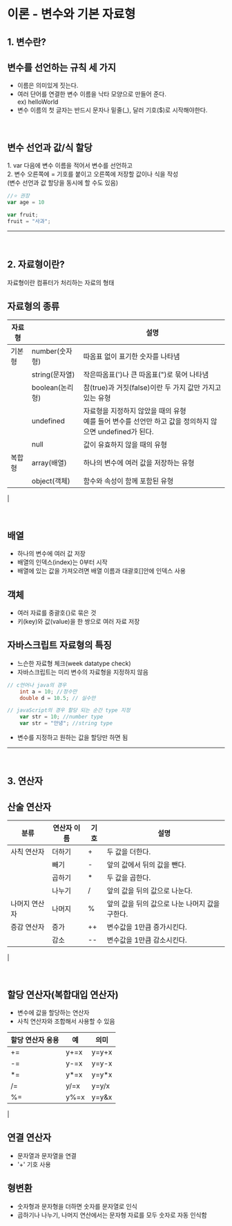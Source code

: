 <h1>이론 - 변수와 기본 자료형</h1>
<h2><b>1. 변수란?</b></h2>

<h2>변수를 선언하는 규칙 세 가지</h2>

* 이름은 의미있게 짓는다.
* 여러 단어를 연결한 변수 이름을 낙타 모양으로 만들어 준다.
<br/> ex) helloWorld
* 변수 이름의 첫 글자는 반드시 문자나 밑줄(_), 달러 기호($)로 시작해야한다.

<br/>
<h2>변수 선언과 값/식 할당</h2>
1. var 다음에 변수 이름을 적어서 변수를 선언하고
<br/>
2. 변수 오른쪽에 = 기호를 붙이고 오른쪽에 저장할 값이나 식을 작성 
<br/>(변수 선언과 값 할당을 동시에 할 수도 있음)
<br/>


```js
//⭐ 권장
var age = 10
```

```js
var fruit;
fruit = "사과";
```
---
<br/>
<h2><b>2. 자료형이란?</b></h2>
자료형이란 컴퓨터가 처리하는 자료의 형태

<br/>

<h2>자료형의 종류</h2>

|자료형|   |설명|
|---|---|---|
|기본형|number(숫자형)|따옴표 없이 표기한 숫자를 나타냄|
|   |string(문자열)|작은따옴표(')나 큰 따옴표(")로 묶어 나타냄
|   |boolean(논리형)|참(true)과 거짓(false)이란 두 가지 값만 가지고 있는 유형
|   |undefined|자료형을 지정하지 않았을 때의 유형<br/> 예를 들어 변수를 선언만 하고 값을 정의하지 않으면 undefined가 된다.
|   |null|값이 유효하지 않을 때의 유형
|복합형|array(배열)|하나의 변수에 여러 값을 저장하는 유형|
|   |object(객체)|함수와 속성이 함께 포함된 유형
| 

<br/>

<h2>배열</h2>

* 하나의 변수에 여러 값 저장
* 배열의 인덱스(index)는 0부터 시작
* 배열에 있는 값을 가져오려면 배열 이름과 대괄호[]안에 인덱스 사용

<h2>객체</h2>

* 여러 자료를 중괄호{}로 묶은 것
* 키(key)와 값(value)을 한 쌍으로 여러 자료 저장

<h2>자바스크립트 자료형의 특징</h2>

* 느슨한 자료형 체크(week datatype check)
* 자바스크립트는 미리 변수의 자료형을 지정하지 않음

```java
// c언어나 java의 경우
    int a = 10; //정수만
    double d = 10.5; // 실수만
```

```js
// javaScript의 경우 할당 되는 순간 type 지정
    var str = 10; //number type
    var str = "안녕"; //string type
```

* 변수를 지정하고 원하는 값을 할당만 하면 됨

---
<br/>
<h2><b>3. 연산자</b></h2>
<h2>산술 연산자</h2>

|분류|연산자 이름|기호|설명|
|---|---|---|---|
|사칙 연산자|더하기|+|두 값을 더한다.|
|   |빼기|-|앞의 값에서 뒤의 값을 뺀다.|
|   |곱하기|*|두 값을 곱한다.|
|   |나누기|/|앞의 값을 뒤의 값으로 나눈다.|
|나머지 연산자|나머지|%|앞의 값을 뒤의 값으로 나눈 나머지 값을 구한다.|
|증감 연산자|증가|++|변수값을 1만큼 증가시킨다.|
|   |감소|--|변수값을 1만큼 감소시킨다.|
|

<br/>
<h2>할당 연산자(복합대입 연산자)</h2>

* 변수에 값을 할당하는 연산자
* 사칙 연산자와 조합해서 사용할 수 있음

|할당 연산자 응용|예|의미|
|---|---|---|
|+=|y+=x|y=y+x|
|-=|y-=x|y=y-x|
|*=|y*=x|y=y*x|
|/=|y/=x|y=y/x|
|%=|y%=x|y=y&x|
|

<h2>연결 연산자</h2>

* 문자열과 문자열을 연결
* '+' 기호 사용

<h2>형변환</h2>

* 숫자형과 문자형을 더하면 숫자를 문자열로 인식
* 곱하기나 나누기, 나머지 연산에서는 문자형 자료를 모두 숫자로 자동 인식함

